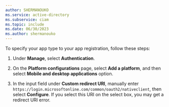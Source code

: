 ```yaml
---
author: SHERMANOUKO
ms.service: active-directory
ms.subservice: ciam
ms.topic: include
ms.date: 06/30/2023
ms.author: shermanouko
---
```

To specify your app type to your app registration, follow these steps: 

1. Under **Manage**, select **Authentication**.

1. On the **Platform configurations** page, select **Add a platform**, and then select **Mobile and desktop applications** option.
    
1. In the input field under **Custom redirect URI**, manually enter `https://login.microsoftonline.com/common/oauth2/nativeclient`, then select **Configure**. If you select this URI on the select box, you may get a redirect URI error.
